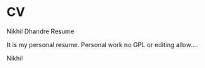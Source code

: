 # CV
Nikhil Dhandre Resume

It is my personal resume. Personal work no GPL or editing allow....

Nikhil

